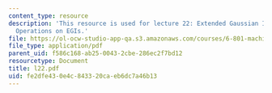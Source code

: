 ```yaml
---
content_type: resource
description: 'This resource is used for lecture 22: Extended Gaussian Images, Quaternions,
  Operations on EGIs.'
file: https://ol-ocw-studio-app-qa.s3.amazonaws.com/courses/6-801-machine-vision-fall-2004/fe2dfe430e4c843320caeb6dc7a46b13_l22.pdf
file_type: application/pdf
parent_uid: f586c168-ab25-0043-2cbe-286ec2f7bd12
resourcetype: Document
title: l22.pdf
uid: fe2dfe43-0e4c-8433-20ca-eb6dc7a46b13
---
```

